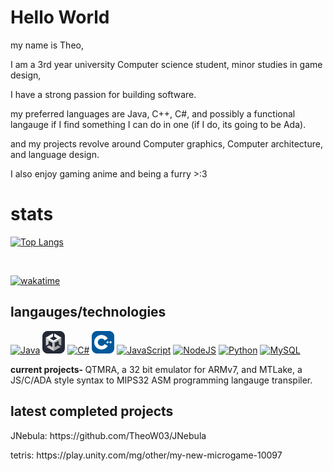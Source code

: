 # Hello World

my name is Theo,

I am a 3rd year university Computer science student, minor studies in game design, 

I have a strong passion for building software.

my preferred languages are Java, C++, C#, and possibly a functional langauge if I find something I can do in one (if I do, its going to be Ada). 

and my projects revolve around Computer graphics, Computer architecture, and language design.  

I also enjoy gaming anime and being a furry >:3  

# stats

[![Top Langs](https://github-readme-stats.vercel.app/api/top-langs/?username=TheoW03&layout=compact&show_icons=true&card_width=300px&card_height=400px&theme=radical#gh-dark-mode-only)](https://github.com/TheoW03?tab=repositories)

<br>

[![wakatime](https://wakatime.com/badge/user/729a2b32-d39a-4b30-a358-dbf645c5ac87.svg)](https://wakatime.com/@729a2b32-d39a-4b30-a358-dbf645c5ac87)

<h2> langauges/technologies </h2>

<p align="left">
<a href="https://www.oracle.com/java/" target="_blank" rel="noreferrer"><img src="https://raw.githubusercontent.com/danielcranney/readme-generator/main/public/icons/skills/java-colored.svg" width="36" height="36" alt="Java" /></a>
 <a href="https://unity.com/"target="_blank" rel="noreferrer">
 <img src=https://raw.githubusercontent.com/tandpfun/skill-icons/main/icons/Unity-Dark.svg width = "36" height="36"></a>
<a href="https://learn.microsoft.com/en-us/dotnet/csharp" target="_blank" rel="noreferrer"><img src="https://raw.githubusercontent.com/danielcranney/readme-generator/main/public/icons/skills/csharp.svg" width="36" height="36" alt="C#" /></a>
<a href="https://isocpp.org/" target="_blank" rel="noreferrer"><img width="36" height="36"src=https://raw.githubusercontent.com/tandpfun/skill-icons/main/icons/CPP.svg></a>
 <a href="https://developer.mozilla.org/en-US/docs/Web/JavaScript" target="_blank" rel="noreferrer"><img src="https://raw.githubusercontent.com/danielcranney/readme-generator/main/public/icons/skills/javascript-colored.svg" width="36" height="36" alt="JavaScript" /></a>
<a href="https://nodejs.org/en/" target="_blank" rel="noreferrer"><img src="https://raw.githubusercontent.com/danielcranney/readme-generator/main/public/icons/skills/nodejs-colored.svg" width="36" height="36" alt="NodeJS" /></a>
<a href="https://www.python.org/" target="_blank" rel="noreferrer"><img src="https://raw.githubusercontent.com/danielcranney/readme-generator/main/public/icons/skills/python-colored.svg" width="36" height="36" alt="Python" /></a>
<a href="https://www.mysql.com/" target="_blank" rel="noreferrer"><img src="https://raw.githubusercontent.com/danielcranney/readme-generator/main/public/icons/skills/mysql-colored.svg" width="36" height="36" alt="MySQL" /></a>
</p>

<b> current projects- </b> QTMRA, a 32 bit emulator for ARMv7, and MTLake, a JS/C/ADA style syntax to MIPS32 ASM programming langauge transpiler. 

<h2> latest completed projects</h3>

<p>JNebula:  https://github.com/TheoW03/JNebula </p>

<p>tetris:  https://play.unity.com/mg/other/my-new-microgame-10097 </p>

